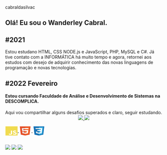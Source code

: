 cabraldasilvac
## Olá! Eu sou o Wanderley Cabral. </br>
<h2>#2021</h2>Estou estudano HTML, CSS NODE.js e JavaScript, PHP, MySQL e C#.
Já tive contato com a INFORMÁTICA há muito tempo e agora, retornei aos estudos com desejo de adquirir conhecimento das novas linguagens de programação e novas tecnologias.
<h2>#2022 Fevereiro</h2> <h4>Estou cursando Faculdade de Análise e Desenvolvimento de Sistemas na DESCOMPLICA.</h4>
Aqui vou compartilhar alguns desafios superados e claro, seguir estudando.

<div align="center">
  <a href="https://github.com/cabraldasilvac">
  <img height="180em" src="https://github-readme-stats.vercel.app/api?username=cabraldasilvac&show_icons=true&theme=dracula&include_all_commits=true&count_private=true"/>
  <img height="180em" src="https://github-readme-stats.vercel.app/api/top-langs/?username=cabraldasilvac&layout=compact&langs_count=7&theme=dracula"/>
</div>
<div style="display: inline_block"><br>
  <img align="center" alt="wms-JS" height="30" width="40" src="https://raw.githubusercontent.com/devicons/devicon/master/icons/javascript/javascript-plain.svg">
  <img align="center" alt="wms-HTML" height="30" width="40" src="https://raw.githubusercontent.com/devicons/devicon/master/icons/html5/html5-original.svg">
  <img align="center" alt="wms-CSS" height="30" width="40" src="https://raw.githubusercontent.com/devicons/devicon/master/icons/css3/css3-original.svg">
</div>
  
  ##
 
<div> 
  <a href="https://instagram.com/pr.wanderley_cabral" target="_blank"><img src="https://img.shields.io/badge/-Instagram-%23E4405F?style=for-the-badge&logo=instagram&logoColor=white" target="_blank"></a>
  <a href = "mailto:wcabraldasilvac@gmail.com"><img src="https://img.shields.io/badge/Gmail-D14836?style=for-the-badge&logo=gmail&logoColor=white"></a>
  <a href="https://www.linkedin.com/in/cabraldasilvac/" target="_blank"><img src="https://img.shields.io/badge/-LinkedIn-%230077B5?style=for-the-badge&logo=linkedin&logoColor=white" target="_blank"></a> 
 

